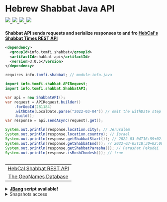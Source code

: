 <h1 align="left">
  Hebrew Shabbat Java API
  <br/>
  <a href="https://search.maven.org/artifact/info.tomfi.shabbat/shabbat-api">
    <img src="https://badgen.net/maven/v/maven-central/info.tomfi.shabbat/shabbat-api?icon=maven&label=Maven%20Central"/>
  </a>
  <a href="https://openjdk.java.net/projects/jdk/11/">
    <img src="https://badgen.net/badge/Java%20Version/11/5382a1"/>
  </a>
  <a href="https://javadoc.io/doc/info.tomfi.shabbat/shabbat-api">
    <img src="https://javadoc.io/badge2/info.tomfi.shabbat/shabbat-api/Javadoc.io.svg"/>
  </a>
  <a href="https://codecov.io/gh/TomerFi/shabbat-api">
    <img src="https://codecov.io/gh/TomerFi/shabbat-api/branch/main/graph/badge.svg"/>
  </a>
</h1>

<p align="left">
  <strong>Shabbat API sends requests and serialize responses to and fro <a href="https://www.hebcal.com/home/197/shabbat-times-rest-api">HebCal's Shabbat Times REST API</a></strong><br/>
</p>

<p align="left">

```xml
<dependency>
  <groupId>info.tomfi.shabbat</groupId>
  <artifactId>shabbat-api</artifactId>
  <version>3.0.5</version>
</dependency>
```

</p>

<p align="left">

```java
requires info.tomfi.shabbat; // module-info.java
```

</p>

<p align="left">

```java
import info.tomfi.shabbat.APIRequest;
import info.tomfi.shabbat.ShabbatAPI;

var api = new ShabbatAPI();
var request = APIRequest.builder()
    .forGeoId(281184)
    .withDate(LocalDate.parse("2022-03-04")) // omit the withDate step to fetch the next shabbat
    .build();
var response = api.sendAsync(request).get();
```

</p>

<p align="left">

```java
System.out.println(response.location.city); // Jerusalem
System.out.println(response.location.country); // Israel
System.out.println(response.getShabbatStart()); // 2022-03-04T16:59+02:00
System.out.println(response.getShabbatEnd()); // 2022-03-05T18:30+02:00
System.out.println(response.getShabbatParasha()); // Parashat Pekudei
System.out.println(response.isRoshChodesh()); // true
```

</p>

<p align="left">
  <table align="left">
    <tr>
      <td align="center">
        <a href="https://www.hebcal.com/home/197/shabbat-times-rest-api" target="_blank">
          HebCal Shabbat REST API
        </a>
      </td>
    </tr>
    <tr>
      <td align="center">
        <a href="https://www.geonames.org/" target="_blank">
          The GeoNames Database
        </a>
      </td>
    </tr>
  </table>
</p><br/><br/><br/><br/>

<details>
<summary><strong><a href="https://www.jbang.dev/">JBang</a> script available!</strong></summary>
<p>

```shell
$ jbang shabbat_times@tomerfi -g 281184 -d 2022-03-04

Shabbat info for Jerusalem, Israel:
- starts on Friday, 4 March 2022, 16:59
- ends on Saturday, 5 March 2022, 18:30
- the parasha is Parashat Pekudei
- shabbat is rosh chodesh
```

</p>

</details>

<details>
<summary>Snapshots access</summary>

<p align="left">

<img src="https://img.shields.io/maven-metadata/v?color=yellow&label=latest&metadataUrl=https%3A%2F%2Foss.sonatype.org%2Fcontent%2Frepositories%2Fsnapshots%2Finfo%2Ftomfi%2Fshabbat%2Fshabbat-api%2Fmaven-metadata.xml&versionSuffix=SNAPSHOT" />

Snapshots are deployed to <em>OSSRH</em>:
</p>

<p align="left">

```yaml
<repository>
  <id>snapshots-repo</id>
  <url>https://oss.sonatype.org/content/repositories/snapshots</url>
  <releases>
    <enabled>false</enabled>
  </releases>
  <snapshots>
    <enabled>true</enabled>
  </snapshots>
</repository>
```

</p>

</details>
